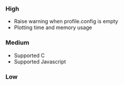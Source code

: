 ### High

- Raise warning when profile.config is empty
- Plotting time and memory usage

### Medium

- Supported C
- Supported Javascript

### Low


